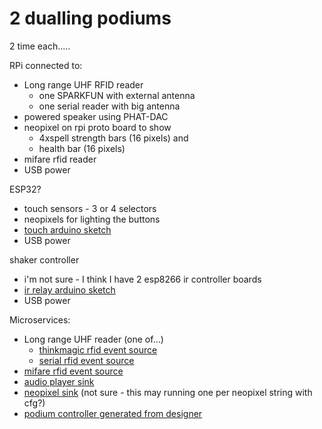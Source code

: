 # 2 dualling podiums

2 time each.....

RPi connected to:

* Long range UHF RFID reader
  * one SPARKFUN with external antenna
  * one serial reader with big antenna
* powered speaker using PHAT-DAC
* neopixel on rpi proto board to show 
  * 4xspell strength bars (16 pixels) and
  * health bar (16 pixels)
* mifare rfid reader
* USB power


ESP32?
* touch sensors - 3 or 4 selectors
* neopixels for lighting the buttons
* [touch arduino sketch](../src/wemos/wemos_button/wemos_button.ino)
* USB power

shaker controller
* i'm not sure - I think I have 2 esp8266 ir controller boards
* [ir relay arduino sketch](../src/wemos/wemos_ir/wemos_ir.ino)
* USB power


Microservices:

* Long range UHF reader (one of...)
  * [thinkmagic rfid event source](../../src/RPi/rfid-ThinkMagic/main.py)
  * [serial rfid event source](../../src/RPi/rfid-serial/main.py)
* [mifare rfid event source](../../src/RPi/rfid-mifare/main.py)
* [audio player sink](../../src/RPi/audio/main.py)
* [neopixel sink](../../src/RPi/neopixels/main.py) (not sure - this may running one per neopixel string with cfg?)
* [podium controller generated from designer](../../controller/podium/main.py)